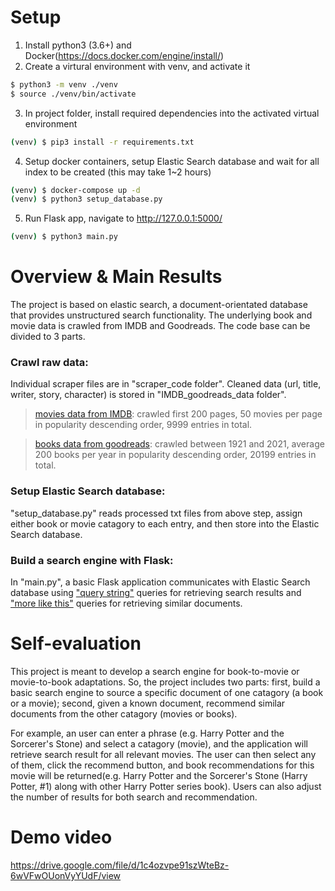 # Setup
1. Install python3 (3.6+) and Docker(https://docs.docker.com/engine/install/) 
2. Create a virtural environment with venv, and activate it
```bash
$ python3 -m venv ./venv
$ source ./venv/bin/activate
```
3. In project folder, install required dependencies into the activated virtual environment
```bash
(venv) $ pip3 install -r requirements.txt
```
4. Setup docker containers, setup Elastic Search database and wait for all index to be created (this may take 1~2 hours)
```bash
(venv) $ docker-compose up -d
(venv) $ python3 setup_database.py
```    
5. Run Flask app, navigate to http://127.0.0.1:5000/
```bash
(venv) $ python3 main.py
```  

# Overview & Main Results
The project is based on elastic search, a document-orientated database that provides unstructured search functionality. The underlying book and movie data is crawled from IMDB and Goodreads. The code base can be divided to 3 parts.   

### Crawl raw data:
Individual scraper files are in "scraper_code folder". Cleaned data (url, title, writer, story, character) is stored in "IMDB_goodreads_data folder".
> [movies data from IMDB](https://www.imdb.com/search/keyword/?mode=detail&page=1&title_type=movie): crawled first 200 pages, 50 movies per page in popularity descending order, 9999 entries in total.  

> [books data from goodreads](https://www.goodreads.com/book/popular_by_date/2021): crawled between 1921 and 2021, average 200 books per year in popularity descending order, 20199 entries in total.
### Setup Elastic Search database:
"setup_database.py" reads processed txt files from above step, assign either book or movie catagory to each entry, and then store into the Elastic Search database. 
### Build a search engine with Flask:
In "main.py", a basic Flask application communicates with Elastic Search database using ["query string"](https://www.elastic.co/guide/en/elasticsearch/reference/current/query-dsl-query-string-query.html) queries for retrieving search results and ["more like this"](https://www.elastic.co/guide/en/elasticsearch/reference/current/query-dsl-mlt-query.html) queries for retrieving similar documents.

# Self-evaluation
This project is meant to develop a search engine for book-to-movie or movie-to-book adaptations.  So, the project includes two parts: first, build a basic search engine to source a specific document of one catagory (a book or a movie); second, given a known document, recommend similar documents from the other catagory (movies or books).    

For example, an user can enter a phrase (e.g. Harry Potter and the Sorcerer's Stone) and select a catagory (movie), and the application will retrieve search result for all relevant movies. The user can then select any of them, click the recommend button, and book recommendations for this movie  will be returned(e.g. Harry Potter and the Sorcerer's Stone (Harry Potter, #1) along with other Harry Potter series book). Users can also adjust the number of results for both search and recommendation.

# Demo video
https://drive.google.com/file/d/1c4ozvpe91szWteBz-6wVFwOUonVyYUdF/view
